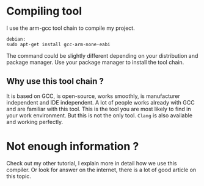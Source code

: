 # Compiling tool
I use the arm-gcc tool chain to compile my project.

    debian:
    sudo apt-get install gcc-arm-none-eabi

The command could be slightly different depending on your distribution 
and package manager.
Use your package manager to install the tool chain.

## Why use this tool chain ?
It is based on GCC, is open-source, works smoothly, is manufacturer independent
and IDE independent.
A lot of people works already with GCC and are familiar with this tool.
This is the tool you are most likely to find in your work environment.
But this is not the only tool. `Clang` is also available and working 
perfectly.

# Not enough information ?
Check out my other tutorial, I explain more in detail how we use this
compiler. Or look for answer on the internet, there is a lot of good
article on this topic.
